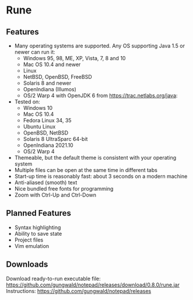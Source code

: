 # Rune

## Features

- Many operating systems are supported. Any OS supporting Java 1.5 or newer can run it:
    - Windows 95, 98, ME, XP, Vista, 7, 8 and 10
    - Mac OS 10.4 and newer
    - Linux
    - NetBSD, OpenBSD, FreeBSD
    - Solaris 8 and newer
    - OpenIndiana (Illumos)
    - OS/2 Warp 4 with OpenJDK 6 from https://trac.netlabs.org/java:
- Tested on:
    - Windows 10
    - Mac OS 10.4
    - Fedora Linux 34, 35
    - Ubuntu Linux
    - OpenBSD, NetBSD
    - Solaris 8 UltraSparc 64-bit
    - OpenIndiana 2021.10
    - OS/2 Warp 4
- Themeable, but the default theme is consistent with your operating system
- Multiple files can be open at the same time in different tabs
- Start-up time is reasonably fast: about 3 seconds on a modern machine
- Anti-aliased (smooth) text
- Nice bundled free fonts for programming
- Zoom with Ctrl-Up and Ctrl-Down

## Planned Features

- Syntax highlighting
- Ability to save state
- Project files
- Vim emulation

## Downloads

Download ready-to-run executable file: https://github.com/gungwald/notepad/releases/download/0.8.0/rune.jar
Instructions: https://github.com/gungwald/notepad/releases

